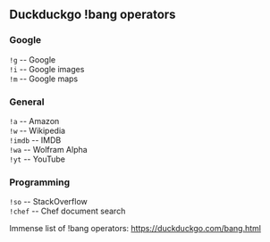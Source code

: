 ## Duckduckgo !bang operators

### Google
`!g` -- Google  
`!i` -- Google images  
`!m` -- Google maps  

### General
`!a` -- Amazon  
`!w` -- Wikipedia  
`!imdb` -- IMDB  
`!wa` -- Wolfram Alpha  
`!yt` -- YouTube  

### Programming
`!so` -- StackOverflow  
`!chef` -- Chef document search  

Immense list of !bang operators: https://duckduckgo.com/bang.html